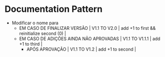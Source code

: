 # Documentation Pattern

- Modificar o nome para
    - EM CASO DE FINALIZAR VERSÃO               | V1.1 TO V2.0 | add +1 to first && reinitialize second (0) |
    - EM CASO DE ADIÇÕES AINDA NÃO APROVADAS    | V1.1 TO V1.1.1 | add +1 to third |
        - APÓS APROVAÇÃO                        | V1.1 TO V1.2 | add +1 to second |